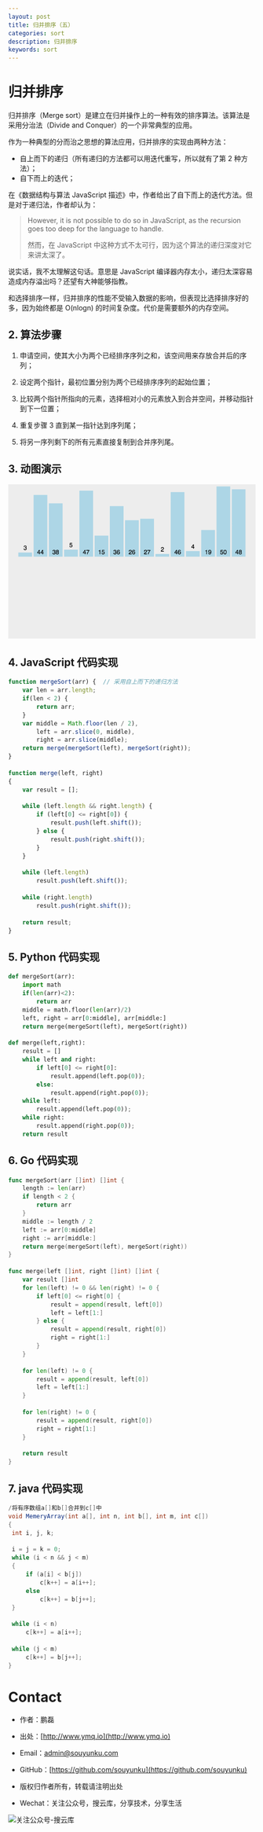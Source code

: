 ```yaml
---
layout: post
title: 归并排序（五）
categories: sort
description: 归并排序
keywords: sort
---
```


# 归并排序

归并排序（Merge sort）是建立在归并操作上的一种有效的排序算法。该算法是采用分治法（Divide and Conquer）的一个非常典型的应用。

作为一种典型的分而治之思想的算法应用，归并排序的实现由两种方法：
 - 自上而下的递归（所有递归的方法都可以用迭代重写，所以就有了第 2 种方法）；
 - 自下而上的迭代；

在《数据结构与算法 JavaScript 描述》中，作者给出了自下而上的迭代方法。但是对于递归法，作者却认为：

> However, it is not possible to do so in JavaScript, as the recursion goes too deep for the language to handle.
>
> 然而，在 JavaScript 中这种方式不太可行，因为这个算法的递归深度对它来讲太深了。


说实话，我不太理解这句话。意思是 JavaScript 编译器内存太小，递归太深容易造成内存溢出吗？还望有大神能够指教。

和选择排序一样，归并排序的性能不受输入数据的影响，但表现比选择排序好的多，因为始终都是 O(nlogn) 的时间复杂度。代价是需要额外的内存空间。


## 2. 算法步骤

1. 申请空间，使其大小为两个已经排序序列之和，该空间用来存放合并后的序列；

2. 设定两个指针，最初位置分别为两个已经排序序列的起始位置；

3. 比较两个指针所指向的元素，选择相对小的元素放入到合并空间，并移动指针到下一位置；

4. 重复步骤 3 直到某一指针达到序列尾；

5. 将另一序列剩下的所有元素直接复制到合并序列尾。


## 3. 动图演示

![动图演示](/images/2017/sort/res/mergeSort.gif)


## 4. JavaScript 代码实现

```js
function mergeSort(arr) {  // 采用自上而下的递归方法
    var len = arr.length;
    if(len < 2) {
        return arr;
    }
    var middle = Math.floor(len / 2),
        left = arr.slice(0, middle),
        right = arr.slice(middle);
    return merge(mergeSort(left), mergeSort(right));
}

function merge(left, right)
{
    var result = [];

    while (left.length && right.length) {
        if (left[0] <= right[0]) {
            result.push(left.shift());
        } else {
            result.push(right.shift());
        }
    }

    while (left.length)
        result.push(left.shift());

    while (right.length)
        result.push(right.shift());

    return result;
}
```

## 5. Python 代码实现

```python
def mergeSort(arr):
    import math
    if(len(arr)<2):
        return arr
    middle = math.floor(len(arr)/2)
    left, right = arr[0:middle], arr[middle:]
    return merge(mergeSort(left), mergeSort(right))

def merge(left,right):
    result = []
    while left and right:
        if left[0] <= right[0]:
            result.append(left.pop(0));
        else:
            result.append(right.pop(0));
    while left:
        result.append(left.pop(0));
    while right:
        result.append(right.pop(0));
    return result
```

## 6. Go 代码实现

```go
func mergeSort(arr []int) []int {
	length := len(arr)
	if length < 2 {
		return arr
	}
	middle := length / 2
	left := arr[0:middle]
	right := arr[middle:]
	return merge(mergeSort(left), mergeSort(right))
}

func merge(left []int, right []int) []int {
	var result []int
	for len(left) != 0 && len(right) != 0 {
		if left[0] <= right[0] {
			result = append(result, left[0])
			left = left[1:]
		} else {
			result = append(result, right[0])
			right = right[1:]
		}
	}

	for len(left) != 0 {
		result = append(result, left[0])
		left = left[1:]
	}

	for len(right) != 0 {
		result = append(result, right[0])
		right = right[1:]
	}

	return result
}
```

## 7. java 代码实现

```java
/将有序数组a[]和b[]合并到c[]中
void MemeryArray(int a[], int n, int b[], int m, int c[])
{
 int i, j, k;

 i = j = k = 0;
 while (i < n && j < m)
 {
     if (a[i] < b[j])
         c[k++] = a[i++];
     else
         c[k++] = b[j++]; 
 }

 while (i < n)
     c[k++] = a[i++];

 while (j < m)
     c[k++] = b[j++];
}
```


# Contact

 - 作者：鹏磊  
 - 出处：[http://www.ymq.io](http://www.ymq.io)  
 - Email：[admin@souyunku.com](admin@souyunku.com)  
 - GitHub：[https://github.com/souyunku](https://github.com/souyunku)  
   
 - 版权归作者所有，转载请注明出处
 - Wechat：关注公众号，搜云库，分享技术，分享生活
 
![关注公众号-搜云库](http://www.ymq.io/images/souyunku.png "搜云库")
